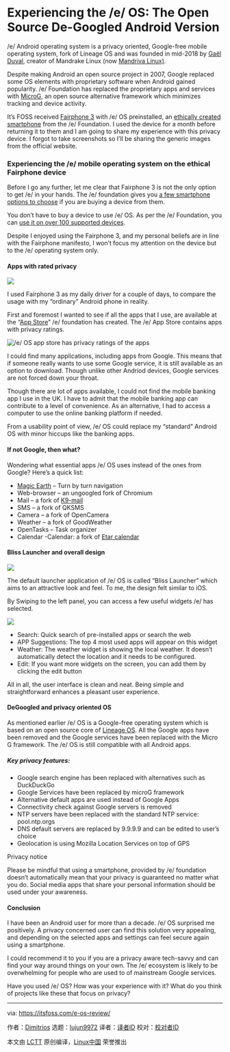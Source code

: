 [#]: subject: (Experiencing the /e/ OS: The Open Source De-Googled Android Version)
[#]: via: (https://itsfoss.com/e-os-review/)
[#]: author: (Dimitrios https://itsfoss.com/author/dimitrios/)
[#]: collector: (lujun9972)
[#]: translator: (wxy)
[#]: reviewer: ( )
[#]: publisher: ( )
[#]: url: ( )

Experiencing the /e/ OS: The Open Source De-Googled Android Version
======

/e/ Android operating system is a privacy oriented, Google-free mobile operating system, fork of Lineage OS and was founded in mid-2018 by [Gaël Duval][1], creator of Mandrake Linux (now [Mandriva Linux)][2].

Despite making Android an open source project in 2007, Google replaced some OS elements with proprietary software when Android gained popularity. /e/ Foundation has replaced the proprietary apps and services with [MicroG][3], an open source alternative framework which minimizes tracking and device activity.

It’s FOSS received [Fairphone 3][4] with /e/ OS preinstalled, an [ethically created smartphone][5] from the /e/ Foundation. I used the device for a month before returning it to them and I am going to share my experience with this privacy device. I forgot to take screenshots so I’ll be sharing the generic images from the official website.

### Experiencing the /e/ mobile operating system on the ethical Fairphone device

Before I go any further, let me clear that Fairphone 3 is not the only option to get /e/ in your hands. The /e/ foundation gives you [a few smartphone options to choose][6] if you are buying a device from them.

You don’t have to buy a device to use /e/ OS. As per the /e/ Foundation, you can [use it on over 100 supported devices][7].

Despite I enjoyed using the Fairphone 3, and my personal beliefs are in line with the Fairphone manifesto, I won’t focus my attention on the device but to the /e/ operating system only.

#### Apps with rated privacy

![][8]

I used Fairphone 3 as my daily driver for a couple of days, to compare the usage with my “ordinary” Android phone in reality.

First and foremost I wanted to see if all the apps that I use, are available at the “[App Store][9]” /e/ foundation has created. The /e/ App Store contains apps with privacy ratings.

![/e/ OS app store has privacy ratings of the apps][10]

I could find many applications, including apps from Google. This means that if someone really wants to use some Google service, it is still available as an option to download. Though unlike other Andriod devices, Google services are not forced down your throat.

Though there are lot of apps available, I could not find the mobile banking app I use in the UK. I have to admit that the mobile banking app can contribute to a level of convenience. As an alternative, I had to access a computer to use the online banking platform if needed.

From a usability point of view, /e/ OS could replace my “standard” Android OS with minor hiccups like the banking apps.

#### If not Google, then what?

Wondering what essential apps /e/ OS uses instead of the ones from Google? Here’s a quick list:

  * [Magic Earth][11] – Turn by turn navigation
  * Web-browser – an ungoogled fork of Chromium
  * Mail – a fork of [K9-mail][12]
  * SMS – a fork of QKSMS
  * Camera – a fork of OpenCamera
  * Weather – a fork of GoodWeather
  * OpenTasks – Task organizer
  * Calendar -Calendar: a fork of [Etar calendar][13]



#### Bliss Launcher and overall design

![][14]

The default launcher application of /e/ OS is called “Bliss Launcher” which aims to an attractive look and feel. To me, the design felt similar to iOS.

By Swiping to the left panel, you can access a few useful widgets /e/ has selected.

![][15]

  * Search: Quick search of pre-installed apps or search the web
  * APP Suggestions: The top 4 most used apps will appear on this widget
  * Weather: The weather widget is showing the local weather. It doesn’t automatically detect the location and it needs to be configured.
  * Edit: If you want more widgets on the screen, you can add them by clicking the edit button



All in all, the user interface is clean and neat. Being simple and straightforward enhances a pleasant user experience.

#### DeGoogled and privacy oriented OS

As mentioned earlier /e/ OS is a Google-free operating system which is based on an open source core of [Lineage OS][16]. All the Google apps have been removed and the Google services have been replaced with the Micro G framework. The /e/ OS is still compatible with all Android apps.

##### Key privacy features:

  * Google search engine has been replaced with alternatives such as DuckDuckGo
  * Google Services have been replaced by microG framework
  * Alternative default apps are used instead of Google Apps
  * Connectivity check against Google servers is removed
  * NTP servers have been replaced with the standard NTP service: pool.ntp.orgs
  * DNS default servers are replaced by 9.9.9.9 and can be edited to user’s choice
  * Geolocation is using Mozilla Location Services on top of GPS



Privacy notice

Please be mindful that using a smartphone, provided by /e/ foundation doesn’t automatically mean that your privacy is guaranteed no matter what you do. Social media apps that share your personal information should be used under your awareness.

#### Conclusion

I have been an Android user for more than a decade. /e/ OS surprised me positively. A privacy concerned user can find this solution very appealing, and depending on the selected apps and settings can feel secure again using a smartphone.

I could recommend it to you if you are a privacy aware tech-savvy and can find your way around things on your own. The /e/ ecosystem is likely to be overwhelming for people who are used to of mainstream Google services.

Have you used /e/ OS? How was your experience with it? What do you think of projects like these that focus on privacy?

--------------------------------------------------------------------------------

via: https://itsfoss.com/e-os-review/

作者：[Dimitrios][a]
选题：[lujun9972][b]
译者：[译者ID](https://github.com/译者ID)
校对：[校对者ID](https://github.com/校对者ID)

本文由 [LCTT](https://github.com/LCTT/TranslateProject) 原创编译，[Linux中国](https://linux.cn/) 荣誉推出

[a]: https://itsfoss.com/author/dimitrios/
[b]: https://github.com/lujun9972
[1]: https://en.wikipedia.org/wiki/Ga%C3%ABl_Duval
[2]: https://en.wikipedia.org/wiki/Mandriva_Linux
[3]: https://en.wikipedia.org/wiki/MicroG
[4]: https://esolutions.shop/shop/e-os-fairphone-3-fr/
[5]: https://www.fairphone.com/en/story/?ref=header
[6]: https://esolutions.shop/shop/
[7]: https://doc.e.foundation/devices/
[8]: https://i1.wp.com/itsfoss.com/wp-content/uploads/2021/04/e-ecosystem.png?resize=768%2C510&ssl=1
[9]: https://e.foundation/e-os-available-applications/
[10]: https://i1.wp.com/itsfoss.com/wp-content/uploads/2021/04/e-os-apps-privacy-ratings.png?resize=300%2C539&ssl=1
[11]: https://www.magicearth.com/
[12]: https://k9mail.app/
[13]: https://github.com/Etar-Group/Etar-Calendar
[14]: https://i2.wp.com/itsfoss.com/wp-content/uploads/2021/04/fairphone.jpg?resize=600%2C367&ssl=1
[15]: https://i2.wp.com/itsfoss.com/wp-content/uploads/2021/04/e-bliss-launcher.jpg?resize=300%2C533&ssl=1
[16]: https://lineageos.org/
